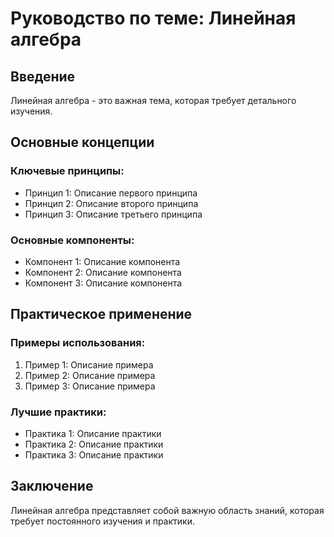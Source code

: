 
# Руководство по теме: Линейная алгебра

## Введение

Линейная алгебра - это важная тема, которая требует детального изучения.

## Основные концепции

### Ключевые принципы:
- Принцип 1: Описание первого принципа
- Принцип 2: Описание второго принципа
- Принцип 3: Описание третьего принципа

### Основные компоненты:
- Компонент 1: Описание компонента
- Компонент 2: Описание компонента
- Компонент 3: Описание компонента

## Практическое применение

### Примеры использования:
1. Пример 1: Описание примера
2. Пример 2: Описание примера
3. Пример 3: Описание примера

### Лучшие практики:
- Практика 1: Описание практики
- Практика 2: Описание практики
- Практика 3: Описание практики

## Заключение

Линейная алгебра представляет собой важную область знаний, которая требует постоянного изучения и практики.
